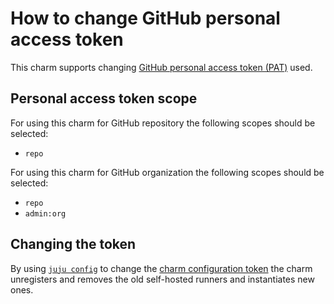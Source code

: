 # How to change GitHub personal access token

This charm supports changing [GitHub personal access token (PAT)](https://github.com/settings/tokens) used.

## Personal access token scope

For using this charm for GitHub repository the following scopes should be selected:

- `repo`

For using this charm for GitHub organization the following scopes should be selected:

- `repo`
- `admin:org`

## Changing the token

By using [`juju config`](https://juju.is/docs/juju/juju-config) to change the [charm configuration token](https://charmhub.io/github-runner/configure#token) the charm unregisters and removes the old self-hosted runners and instantiates new ones.